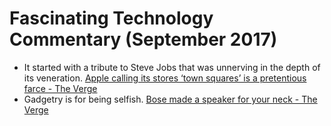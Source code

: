 # Fascinating Technology Commentary (September 2017)

* It started with a tribute to Steve Jobs that was unnerving in the depth of its veneration. [Apple calling its stores ‘town squares’ is a pretentious farce - The Verge](https://www.theverge.com/2017/9/12/16296460/apple-self-love-iphonex-iphone8-event)
* Gadgetry is for being selfish. [Bose made a speaker for your neck - The Verge](https://www.theverge.com/circuitbreaker/2017/9/21/16346846/bose-soundwear-companion-wearable-speaker-neck)